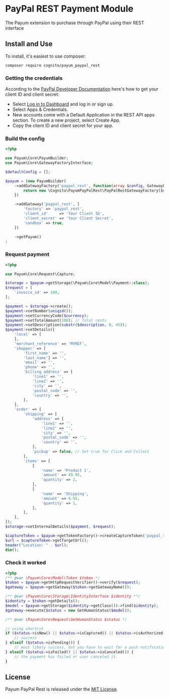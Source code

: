 # PayPal REST Payment Module

The Payum extension to purchase through PayPal using their REST interface

## Install and Use

To install, it's easiest to use composer:

    composer require cognito/payum_paypal_rest

### Getting the credentials

According to the [PayPal Developer Documentation](https://developer.paypal.com/api/rest/)
here's how to get your client ID and client secret:

* Select [Log in to Dashboard](https://developer.paypal.com/dashboard/) and log in or sign up.
* Select Apps & Credentials.
* New accounts come with a Default Application in the REST API apps section. To create a new project, select Create App.
* Copy the client ID and client secret for your app.

### Build the config

```php
<?php

use Payum\Core\PayumBuilder;
use Payum\Core\GatewayFactoryInterface;

$defaultConfig = [];

$payum = (new PayumBuilder)
    ->addGatewayFactory('paypal_rest', function(array $config, GatewayFactoryInterface $coreGatewayFactory) {
        return new \Cognito\PayumPayPalRest\PayPalRestGatewayFactory($config, $coreGatewayFactory);
    })

    ->addGateway('paypal_rest', [
        'factory' => 'paypal_rest',
        'client_id'     => 'Your Client ID',
        'client_secret' => 'Your Client Secret',
        'sandbox' => true,
    ])

    ->getPayum()
;
```

### Request payment

```php
<?php

use Payum\Core\Request\Capture;

$storage = $payum->getStorage(\Payum\Core\Model\Payment::class);
$request = [
    'invoice_id' => 100,
];

$payment = $storage->create();
$payment->setNumber(uniqid());
$payment->setCurrencyCode($currency);
$payment->setTotalAmount(100); // Total cents
$payment->setDescription(substr($description, 0, 45));
$payment->setDetails([
    'local' => [
    ],
    'merchant_reference' => 'MYREF',
    'shopper' => [
        'first_name' => '',
        'last_name'] => '',
        'email' => '',
        'phone' => '',
        'billing_address' => [
            'line1' => '',
            'line2' => '',
            'city' => '',
            'postal_code' => '',
            'country' => '',
        ],
    ],
    'order' => [
        'shipping' => [
            'address' => [
                'line1' => '',
                'line2' => '',
                'city' => '',
                'postal_code' => '',
                'country' => '',
            ],
            'pickup' => false, // Set true for Click and Collect
        ],
        'items' => [
            [
                'name' => 'Product 1',
                'amount' => 49.95,
                'quantity' => 2,
            ],
            [
                'name' => 'Shipping',
                'amount' => 9.95,
                'quantity' => 1,
            ],
        ],
    ],
]);
$storage->setInternalDetails($payment, $request);

$captureToken = $payum->getTokenFactory()->createCaptureToken('paypal_rest', $payment, 'done.php');
$url = $captureToken->getTargetUrl();
header("Location: " . $url);
die();
```

### Check it worked

```php
<?php
/** @var \Payum\Core\Model\Token $token */
$token = $payum->getHttpRequestVerifier()->verify($request);
$gateway = $payum->getGateway($token->getGatewayName());

/** @var \Payum\Core\Storage\IdentityInterface $identity **/
$identity = $token->getDetails();
$model = $payum->getStorage($identity->getClass())->find($identity);
$gateway->execute($status = new GetHumanStatus($model));

/** @var \Payum\Core\Request\GetHumanStatus $status */

// using shortcut
if ($status->isNew() || $status->isCaptured() || $status->isAuthorized()) {
    // success
} elseif ($status->isPending()) {
    // most likely success, but you have to wait for a push notification.
} elseif ($status->isFailed() || $status->isCanceled()) {
    // the payment has failed or user canceled it.
}
```

## License

Payum PayPal Rest is released under the [MIT License](LICENSE).
